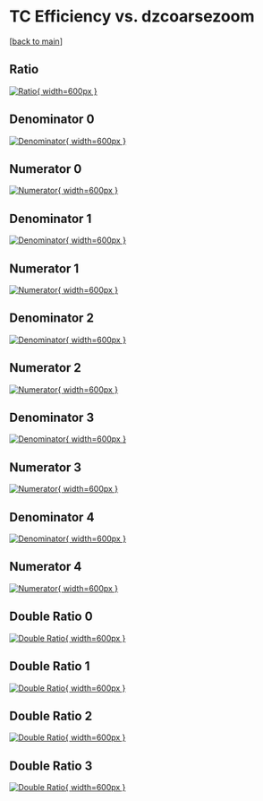 # TC Efficiency vs. dzcoarsezoom

[[back to main](./)]



## Ratio

[![Ratio](../mtv/var/TC_vtr_321_1_eff_dzcoarsezoom.png){ width=600px }](../mtv/var/TC_vtr_321_1_eff_dzcoarsezoom.pdf)

## Denominator 0

[![Denominator](../mtv/den/TC_vtr_321_1_eff_dzcoarsezoom_den0.png){ width=600px }](../mtv/den/TC_vtr_321_1_eff_dzcoarsezoom_den0.pdf)

## Numerator 0

[![Numerator](../mtv/num/TC_vtr_321_1_eff_dzcoarsezoom_num0.png){ width=600px }](../mtv/num/TC_vtr_321_1_eff_dzcoarsezoom_num0.pdf)

## Denominator 1

[![Denominator](../mtv/den/TC_vtr_321_1_eff_dzcoarsezoom_den1.png){ width=600px }](../mtv/den/TC_vtr_321_1_eff_dzcoarsezoom_den1.pdf)

## Numerator 1

[![Numerator](../mtv/num/TC_vtr_321_1_eff_dzcoarsezoom_num1.png){ width=600px }](../mtv/num/TC_vtr_321_1_eff_dzcoarsezoom_num1.pdf)

## Denominator 2

[![Denominator](../mtv/den/TC_vtr_321_1_eff_dzcoarsezoom_den2.png){ width=600px }](../mtv/den/TC_vtr_321_1_eff_dzcoarsezoom_den2.pdf)

## Numerator 2

[![Numerator](../mtv/num/TC_vtr_321_1_eff_dzcoarsezoom_num2.png){ width=600px }](../mtv/num/TC_vtr_321_1_eff_dzcoarsezoom_num2.pdf)

## Denominator 3

[![Denominator](../mtv/den/TC_vtr_321_1_eff_dzcoarsezoom_den3.png){ width=600px }](../mtv/den/TC_vtr_321_1_eff_dzcoarsezoom_den3.pdf)

## Numerator 3

[![Numerator](../mtv/num/TC_vtr_321_1_eff_dzcoarsezoom_num3.png){ width=600px }](../mtv/num/TC_vtr_321_1_eff_dzcoarsezoom_num3.pdf)

## Denominator 4

[![Denominator](../mtv/den/TC_vtr_321_1_eff_dzcoarsezoom_den4.png){ width=600px }](../mtv/den/TC_vtr_321_1_eff_dzcoarsezoom_den4.pdf)

## Numerator 4

[![Numerator](../mtv/num/TC_vtr_321_1_eff_dzcoarsezoom_num4.png){ width=600px }](../mtv/num/TC_vtr_321_1_eff_dzcoarsezoom_num4.pdf)

## Double Ratio 0

[![Double Ratio](../mtv/ratio/TC_vtr_321_1_eff_dzcoarsezoom_ratio0.png){ width=600px }](../mtv/ratio/TC_vtr_321_1_eff_dzcoarsezoom_ratio0.pdf)

## Double Ratio 1

[![Double Ratio](../mtv/ratio/TC_vtr_321_1_eff_dzcoarsezoom_ratio1.png){ width=600px }](../mtv/ratio/TC_vtr_321_1_eff_dzcoarsezoom_ratio1.pdf)

## Double Ratio 2

[![Double Ratio](../mtv/ratio/TC_vtr_321_1_eff_dzcoarsezoom_ratio2.png){ width=600px }](../mtv/ratio/TC_vtr_321_1_eff_dzcoarsezoom_ratio2.pdf)

## Double Ratio 3

[![Double Ratio](../mtv/ratio/TC_vtr_321_1_eff_dzcoarsezoom_ratio3.png){ width=600px }](../mtv/ratio/TC_vtr_321_1_eff_dzcoarsezoom_ratio3.pdf)


